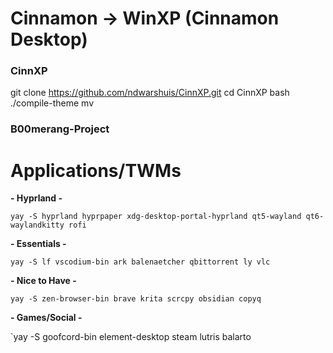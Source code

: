 # Cinnamon -> WinXP (Cinnamon Desktop)
### CinnXP
git clone https://github.com/ndwarshuis/CinnXP.git
cd CinnXP
bash ./compile-theme
mv <folder to move> <destination>

### B00merang-Project


# Applications/TWMs
**- Hyprland -**

`yay -S hyprland hyprpaper xdg-desktop-portal-hyprland qt5-wayland qt6-waylandkitty rofi`

**- Essentials -**

`yay -S lf vscodium-bin ark balenaetcher qbittorrent ly vlc`

**- Nice to Have -**

`yay -S zen-browser-bin brave krita scrcpy obsidian copyq`

**- Games/Social -**

`yay -S goofcord-bin element-desktop steam lutris balarto
